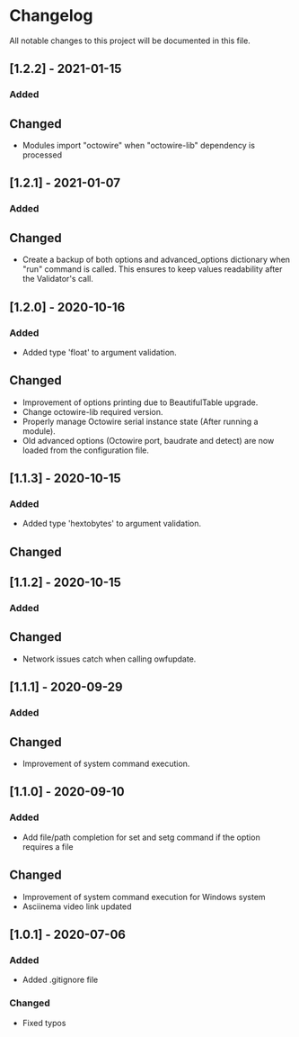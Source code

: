 # Changelog

All notable changes to this project will be documented in this file.

## [1.2.2] - 2021-01-15

### Added

## Changed

- Modules import "octowire" when "octowire-lib" dependency is processed

## [1.2.1] - 2021-01-07

### Added

## Changed

- Create a backup of both options and advanced_options dictionary when "run" command is called. This ensures to keep values readability after the Validator's call.

## [1.2.0] - 2020-10-16

### Added

- Added type 'float' to argument validation.

## Changed

- Improvement of options printing due to BeautifulTable upgrade.
- Change octowire-lib required version.
- Properly manage Octowire serial instance state (After running a module).
- Old advanced options (Octowire port, baudrate and detect) are now loaded from the configuration file.

## [1.1.3] - 2020-10-15

### Added

- Added type 'hextobytes' to argument validation.

## Changed

## [1.1.2] - 2020-10-15

### Added

## Changed

- Network issues catch when calling owfupdate.

## [1.1.1] - 2020-09-29

### Added

## Changed

- Improvement of system command execution.

## [1.1.0] - 2020-09-10

### Added

- Add file/path completion for set and setg command if the option requires a file

## Changed

- Improvement of system command execution for Windows system
- Asciinema video link updated

## [1.0.1] - 2020-07-06

### Added

- Added .gitignore file

### Changed

- Fixed typos